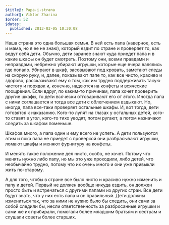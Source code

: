 ```yaml
---
$title@: Papa-i-strana
author@: Viktor Zharina
$order: 52
$dates:
  published: 2013-03-05 10:30:08
---
```

Наша страна это одна большая семья. В ней есть папа (наверное, есть и мама, но я ее не знаю), который ездит по стране и проверяет то, как ведут себя дети. Обычно, дети заранее знают куда приедет папа и в какие шкафы он будет смотреть. Поэтому они, всеми правдами и неправдами, небрежно убирают игрушки, которые еще вчера валялись где попало. Убирают в шкаф, засовывают под кровать, заметают следы на скорую руку, и, далее, показывают папе то, как все чисто, красиво и здорово, рассказывают ему о том, как им трудно поддерживать такую чистоту и порядок и, конечно, надеются на конфеты и всяческие поощрения. Если вдруг, по каким-то причинам, папа хочет проверить другие шкафы, то дети всячески отговаривают его от этого. Иногда папа с ними соглашается и тогда все дети с облегчением вздыхают. Но, иногда, папа все-таки проверяет остальные шкафы. И, вот тогда, дети готовятся к наказанию. Кого-то лупят на глазах у остальных детей, кого-то ставят в угол, кого-то тихо уводят, потом ругают, а потом назначают следить за шкафом поменьше.

Шкафов много, а папа один и ему всего не успеть. А дети пользуются этим и пока папа не приедет с проверкой они разбрасывают игрушки, ломают шкафы и меняют фурнитуру на конфеты.

И менять такое положение дел никто, особо, не хочет. Потому что менять нужно либо папу, но мы это уже проходили, либо детей, что необычайно трудно, потому что их очень много и они уже привыкли жить по-старому. 

А для того, чтобы в стране все было чисто и красиво нужно изменить и папу и детей. Первый не должен вообще никуда ездить, он должен просто быть и встречаться с другими папами из других стран. Все дети будут знать, что у них есть папа и он правильный. Дети должны измениться так, что за ними не нужно было бы следить, они сами за собой следили бы, несли ответственность за разбросанные игрушки и сами же их прибирали, помогали более младшим братьям и сестрам и слушали советы более старших.